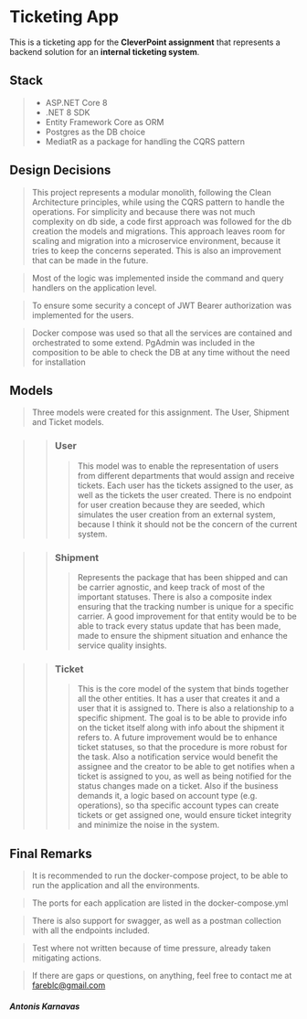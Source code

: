 # Ticketing App
 
This is a ticketing app for the **CleverPoint assignment** 
that represents a backend solution for an **internal ticketing system**.

## Stack
> - ASP.NET Core 8
> - .NET 8 SDK
> - Entity Framework Core as ORM
> - Postgres as the DB choice
> - MediatR as a package for handling the CQRS pattern

## Design Decisions
> This project represents a modular monolith, following the Clean Architecture principles,
while using the CQRS pattern to handle the operations.
For simplicity and because there was not much complexity on db side, a code first approach
was followed for the db creation the models and migrations.
This approach leaves room for scaling and migration into a microservice environment,
because it tries to keep the concerns seperated. This is also an improvement that can be made in the future.

> Most of the logic was implemented inside the command and query handlers on the application level.

> To ensure some security a concept of JWT Bearer authorization was implemented for the users.

> Docker compose was used so that all the services are contained and orchestrated to some extend.
PgAdmin was included in the composition to be able to check the DB at any time without the need for installation


## Models
> Three models were created for this assignment. The User, Shipment and Ticket models.

>> ### User
>>> This model was to enable the representation of users from different departments that would
assign and receive tickets. Each user has the tickets assigned to the user, as well as the tickets the user created.
There is no endpoint for user creation because they are seeded, which simulates the user creation from an external system,
because I think it should not be the concern of the current system.

>> ### Shipment
>>> Represents the package that has been shipped and can be carrier agnostic, 
and keep track of most of the important statuses. 
There is also a composite index ensuring that the tracking number
is unique for a specific carrier.
A good improvement for that entity would be to be able to track every status update that has been made,
made to ensure the shipment situation and enhance the service quality insights.

>> ### Ticket
>>> This is the core model of the system that binds together all the other entities.
It has a user that creates it and a user that it is assigned to. There is also a relationship to
a specific shipment. The goal is to be able to provide info on the ticket itself along with info about the shipment it refers to.
A future improvement would be to enhance ticket statuses, so that the procedure is more robust for the task.
Also a notification service would benefit the assignee and the creator to be able to get notifies when a ticket is assigned to you,
as well as being notified for the status changes made on a ticket. Also if the business demands it,
a logic based on account type (e.g. operations), so tha specific account types can create tickets or
get assigned one, would ensure ticket integrity and minimize the noise in the system.

## Final Remarks
> It is recommended to run the docker-compose project, to be able to run the application and all the environments.

> The ports for each application are listed in the docker-compose.yml

> There is also support for swagger, as well as a postman collection with all the endpoints included.

> Test where not written because of time pressure, already taken mitigating actions.

> If there are gaps or questions, on anything, feel free to contact me at fareblc@gmail.com

#### ***Antonis Karnavas***